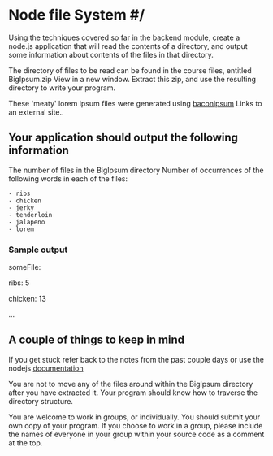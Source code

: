 # Node file System #/

Using the techniques covered so far in the backend module, create a node.js application that will read the contents of a directory, and output some information about contents of the files in that directory.

The directory of files to be read can be found in the course files, entitled BigIpsum.zip View in a new window. Extract this zip, and use the resulting directory to write your program.

These 'meaty' lorem ipsum files were generated using [baconipsum](https://baconipsum.com) Links to an external site..

## Your application should output the following information ##

The number of files in the BigIpsum directory
Number of occurrences of the following words in each of the files:

    - ribs
    - chicken
    - jerky
    - tenderloin
    - jalapeno
    - lorem

### Sample output ###

someFile:

   ribs: 5

   chicken: 13

   ...

## A couple of things to keep in mind ##

If you get stuck refer back to the notes from the past couple days or use the nodejs [documentation](https://nodejs.org/en/docs/)

You are not to move any of the files around within the BigIpsum directory after you have extracted it.  Your program should know how to traverse the directory structure.

You are welcome to work in groups, or individually.  You should submit your own copy of your program.  If you choose to work in a group, please include the names of everyone in your group within your source code as a comment at the top.
